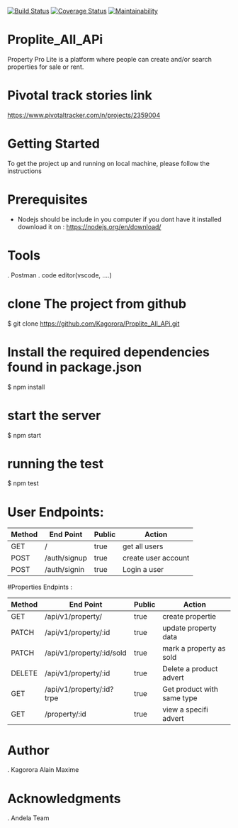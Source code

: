   [![Build Status](https://travis-ci.com/Kagorora/Proplite_All_APi.svg?branch=Develop)](https://travis-ci.com/Kagorora/Proplite_All_APi) [![Coverage Status](https://coveralls.io/repos/github/Kagorora/Proplite_All_APi/badge.svg?branch=Develop)](https://coveralls.io/github/Kagorora/Proplite_All_APi?branch=bg-resolve-travis-167246647) [![Maintainability](https://api.codeclimate.com/v1/badges/9aa26ef9865eae4feccf/maintainability)](https://codeclimate.com/github/Kagorora/Proplite_All_APi/maintainability)

# Proplite_All_APi

Property Pro Lite is a platform where people can create and/or search properties for sale or rent. 

# Pivotal track stories link
https://www.pivotaltracker.com/n/projects/2359004


# Getting Started
To get the project up and running on local machine, please follow the instructions

# Prerequisites

- Nodejs should be include in you computer
  if you dont have it installed download it on : https://nodejs.org/en/download/
  
# Tools
. Postman
. code editor(vscode, ....)
  
# clone The project from github
 
$ git clone https://github.com/Kagorora/Proplite_All_APi.git

# Install the required dependencies found in package.json

$ npm install

# start the server

$ npm start

# running the test

$ npm test

# User Endpoints: 

|    Method    |     End Point   |  Public |     Action           |
|--------------|-----------------|---------|----------------------|
|    GET       |        /        |   true  |  get all users       |
|    POST      |   /auth/signup  |   true  |  create user account |
|    POST      |   /auth/signin  |   true  |  Login a user        |

#Properties Endpints : 

|    Method    |     End Point                  |  Public |     Action                   |
|--------------|--------------------------------|---------|------------------------------|
|    GET       |   /api/v1/property/            |   true  |  create propertie            |
|    PATCH     |   /api/v1/property/:id         |   true  |  update property data        |
|    PATCH     |   /api/v1/property/:id/sold    |   true  |  mark a property as sold     |
|    DELETE    |   /api/v1/property/:id         |   true  |  Delete a product advert     |
|    GET       |   /api/v1/property/:id?trpe    |   true  |  Get product with same type  |
|    GET       |   /property/:id                |   true  |  view a specifi advert       |
               

# Author

. Kagorora Alain Maxime

# Acknowledgments

. Andela Team






 





